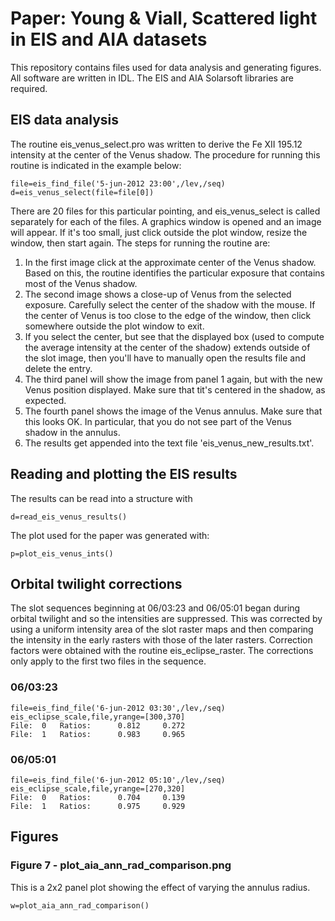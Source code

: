 
# Paper: Young & Viall, Scattered light in EIS and AIA datasets

This repository contains files used for data analysis and generating figures. All software are written in IDL. The EIS and AIA Solarsoft libraries are required.

## EIS data analysis

The routine eis_venus_select.pro was written to derive the Fe XII 195.12 intensity at the center of the Venus shadow. The procedure for running this routine is indicated in the example below:

```
file=eis_find_file('5-jun-2012 23:00',/lev,/seq)
d=eis_venus_select(file=file[0])
```

There are 20 files for this particular pointing, and eis_venus_select is called separately for each of the files. A graphics window is opened and an image will appear. If it's too small, just click outside the plot window, resize the window, then start again. The steps for running the routine are:

1. In the first image click at the approximate center of the Venus shadow. Based on this, the routine identifies the particular exposure that contains most of the Venus shadow.
2. The second image shows a close-up of Venus from the selected exposure. Carefully select the center of the shadow with the mouse. If the center of Venus is too close to the edge of the window, then click somewhere outside the plot window to exit.
3. If you select the center, but see that the displayed box (used to compute the average intensity at the center of the shadow) extends outside of the slot image, then you'll have to manually open the results file and delete the entry.
4. The third panel will show the image from panel 1 again, but with the new Venus position displayed. Make sure that tit's centered in the shadow, as expected.
5. The fourth panel shows the image of the Venus annulus. Make sure that this looks OK. In particular, that you do not see part of the Venus shadow in the annulus.
6. The results get appended into the text file 'eis_venus_new_results.txt'.

## Reading and plotting the EIS results

The results can be read into a structure with

```
d=read_eis_venus_results()
```

The plot used for the paper was generated with:

```
p=plot_eis_venus_ints()
```



## Orbital twilight corrections

The slot sequences beginning at 06/03:23 and 06/05:01 began during orbital twilight and so the intensities are suppressed. This was corrected by using a uniform intensity area of the slot raster maps and then comparing the intensity in the early rasters with those of the later rasters. Correction factors were obtained with the routine eis_eclipse_raster. The corrections only apply to the first two files in the sequence.

### 06/03:23
```
file=eis_find_file('6-jun-2012 03:30',/lev,/seq)
eis_eclipse_scale,file,yrange=[300,370]
File:  0   Ratios:      0.812     0.272
File:  1   Ratios:      0.983     0.965
```

### 06/05:01
```
file=eis_find_file('6-jun-2012 05:10',/lev,/seq)
eis_eclipse_scale,file,yrange=[270,320]
File:  0   Ratios:      0.704     0.139
File:  1   Ratios:      0.975     0.929
```

## Figures

### Figure 7 - plot_aia_ann_rad_comparison.png

This is a 2x2 panel plot showing the effect of varying the annulus radius.

```
w=plot_aia_ann_rad_comparison()
```
